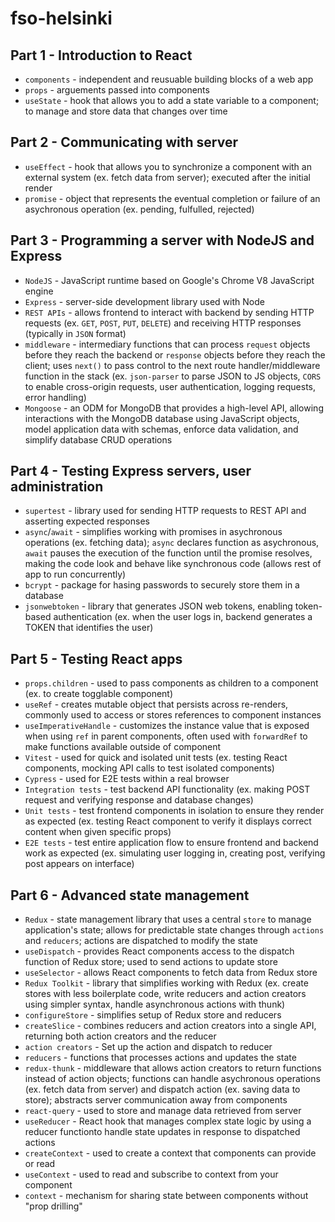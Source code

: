 # fso-helsinki

## Part 1 - Introduction to React

- `components` - independent and reusuable building blocks of a web app
- `props` - arguements passed into components
- `useState` - hook that allows you to add a state variable to a component; to manage and store data that changes over time

## Part 2 - Communicating with server

- `useEffect` - hook that allows you to synchronize a component with an external system (ex. fetch data from server); executed after the initial render
- `promise` - object that represents the eventual completion or failure of an asychronous operation (ex. pending, fulfulled, rejected)

## Part 3 - Programming a server with NodeJS and Express

- `NodeJS` - JavaScript runtime based on Google's Chrome V8 JavaScript engine
- `Express` - server-side development library used with Node
- `REST APIs` - allows frontend to interact with backend by sending HTTP requests (ex. `GET`, `POST`, `PUT`, `DELETE`) and receiving HTTP responses (typically in `JSON` format)
- `middleware` - intermediary functions that can process `request` objects before they reach the backend or `response` objects before they reach the client; uses `next()` to pass control to the next route handler/middleware function in the stack (ex. `json-parser` to parse JSON to JS objects, `CORS` to enable cross-origin requests, user authentication, logging requests, error handling)
- `Mongoose` - an ODM for MongoDB that provides a high-level API, allowing interactions with the MongoDB database using JavaScript objects, model application data with schemas, enforce data validation, and simplify database CRUD operations

## Part 4 - Testing Express servers, user administration

- `supertest` - library used for sending HTTP requests to REST API and asserting expected responses
- `async`/`await` - simplifies working with promises in asychronous operations (ex. fetching data); `async` declares function as asychronous, `await` pauses the execution of the function until the promise resolves, making the code look and behave like synchronous code (allows rest of app to run concurrently)
- `bcrypt` - package for hasing passwords to securely store them in a database
- `jsonwebtoken` - library that generates JSON web tokens, enabling token-based authentication (ex. when the user logs in, backend generates a TOKEN that identifies the user)

## Part 5 - Testing React apps

- `props.children` - used to pass components as children to a component (ex. to create togglable component)
- `useRef` - creates mutable object that persists across re-renders, commonly used to access or stores references to component instances
- `useImperativeHandle` - customizes the instance value that is exposed when using `ref` in parent components, often used with `forwardRef` to make functions available outside of component
- `Vitest` - used for quick and isolated unit tests (ex. testing React components, mocking API calls to test isolated components)
- `Cypress` - used for E2E tests within a real browser
- `Integration tests` - test backend API functionality (ex. making POST request and verifying response and database changes)
- `Unit tests` - test frontend components in isolation to ensure they render as expected (ex. testing React component to verify it displays correct content when given specific props)
- `E2E tests` - test entire application flow to ensure frontend and backend work as expected (ex. simulating user logging in, creating post, verifying post appears on interface)

## Part 6 - Advanced state management

- `Redux` - state management library that uses a central `store` to manage application's state; allows for predictable state changes through `actions` and `reducers`; actions are dispatched to modify the state
- `useDispatch` - provides React components access to the dispatch function of Redux store; used to send actions to update store
- `useSelector` - allows React components to fetch data from Redux store
- `Redux Toolkit` - library that simplifies working with Redux (ex. create stores with less boilerplate code, write reducers and action creators using simpler syntax, handle asynchronous actions with thunk)
- `configureStore` - simplifies setup of Redux store and reducers
- `createSlice` - combines reducers and action creators into a single API, returning both action creators and the reducer
- `action creators` - Set up the action and dispatch to reducer
- `reducers` - functions that processes actions and updates the state
- `redux-thunk` - middleware that allows action creators to return functions instead of action objects; functions can handle asychronous operations (ex. fetch data from server) and dispatch action (ex. saving data to store); abstracts server communication away from components
- `react-query` - used to store and manage data retrieved from server
- `useReducer` - React hook that manages complex state logic by using a reducer functionto handle state updates in response to dispatched actions
- `createContext` - used to create a context that components can provide or read
- `useContext` - used to read and subscribe to context from your component
- `context` - mechanism for sharing state between components without "prop drilling"
